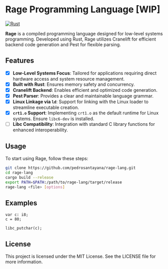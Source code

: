 # Rage Programming Language [WIP]

[![Rust](https://github.com/pedrosantayana/rage-lang/actions/workflows/rust.yml/badge.svg)](https://github.com/pedrosantayana/rage-lang/actions/workflows/rust.yml)

**Rage** is a compiled programming language designed for low-level systems programming. Developed using Rust, Rage utilizes Cranelift for efficient backend code generation and Pest for flexible parsing.

## Features

- [x] **Low-Level Systems Focus**: Tailored for applications requiring direct hardware access and system resource management.
- [x] **Built with Rust**: Ensures memory safety and concurrency.
- [x] **Cranelift Backend**: Enables efficient and optimized code generation.
- [x] **Pest Parser**: Provides a clear and maintainable language grammar.
- [x] **Linux Linkage via `ld`**: Support for linking with the Linux loader to streamline executable creation.
- [x] **`crt1.o` Support**: Implementing `crt1.o` as the default runtime for Linux systems. Ensure `libc6-dev` is installed.
- [ ] **Libc Compatibility**: Integration with standard C library functions for enhanced interoperability.

## Usage

To start using Rage, follow these steps:

   ```bash
   git clone https://github.com/pedrosantayana/rage-lang.git
   cd rage-lang
   cargo build --release
   export PATH=$PATH:/path/to/rage-lang/target/release
   rage-lang <file> [options]
   ```

## Examples

```
var c: i8;
c = 80;

libc_putchar(c);
```

## License

This project is licensed under the MIT License. See the LICENSE file for more information.

